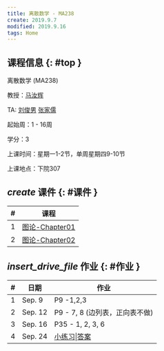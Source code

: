 ```yaml
---
title: 离散数学 - MA238
create: 2019.9.7
modified: 2019.9.16
tags: Home
---
```


## 课程信息 {: #top }

离散数学 (MA238)

教授：[马汝辉](mailto:ruhuima@sjtu.edu.cn)

TA: [刘俊男](mailto:liujunnan@sjtu.edu.cn) [张家儒](mailto:jiaruzhang@sjtu.edu.cn)

起始周：1 - 16周

学分：3

上课时间：星期一1-2节，单周星期四9-10节

上课地点：下院307


## <i class="material-icons">create</i> 课件 {: #课件 }

| # | 课程                                                 |
|---|------------------------------------------------------|
| 1 | [图论-Chapter01](/discrete_math/files/Chapter01.pdf) |
| 2 | [图论-Chapter02](/discrete_math/files/Chapter02.pdf) |

## <i class="material-icons">insert_drive_file</i> 作业 {: #作业 }

| # | 日期    | 作业                           |
|---|---------|--------------------------------|
| 1 | Sep. 9  | P9 -1,2,3                      |
| 2 | Sep. 12 | P9 - 7, 8 (边列表，正向表不做) |
| 3 | Sep. 16 | P35 - 1, 2, 3, 6                            |
| 4 | Sep. 24 | [小练习](/discrete_math/files/exercise1.pdf)\|[答案](/discrete_math/files/exercise1-sol.pdf)|
